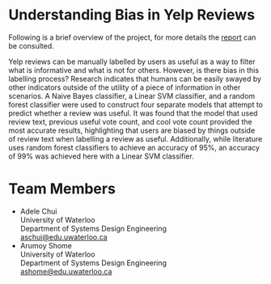 # Understanding Bias in Yelp Reviews


Following is a brief overview of the project, for more details the
[report](report.pdf) can be consulted.

Yelp reviews can be manually labelled by users as useful as a way to
filter what is informative and what is not for others. However, is there
bias in this labelling process? Research indicates that humans can be
easily swayed by other indicators outside of the utility of a piece of
information in other scenarios. A Naive Bayes classifier, a Linear SVM
classifier, and a random forest classifier were used to construct four
separate models that attempt to predict whether a review was useful. It
was found that the model that used review text, previous useful vote
count, and cool vote count provided the most accurate results,
highlighting that users are biased by things outside of review text when
labelling a review as useful. Additionally, while literature uses random
forest classifiers to achieve an accuracy of 95%, an accuracy of 99% was
achieved here with a Linear SVM classifier.

# Team Members
  - Adele Chui  
  University of Waterloo  
  Department of Systems Design Engineering  
  aschui@edu.uwaterloo.ca
  - Arumoy Shome  
  University of Waterloo  
  Department of Systems Design Engineering  
  ashome@edu.uwaterloo.ca

